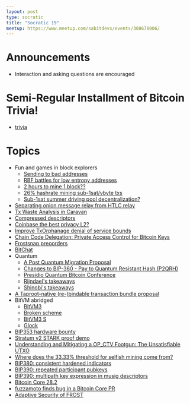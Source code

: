 ```yaml
---
layout: post
type: socratic
title: "Socratic 19"
meetup: https://www.meetup.com/sabitdevs/events/308676006/
---
```


# Announcements

- Interaction and asking questions are encouraged

# Semi-Regular Installment of Bitcoin Trivia!

- [trivia](https://x.com/base58btc/status/)

# Topics

- Fun and games in block explorers
  - [Sending to bad addresses](https://x.com/mononautical/status/1943941834520277336)
  - [RBF battles for low entropy addresses](https://x.com/mononautical/status/1944599986303566258)
  - [2 hours to mine 1 block??](https://primal.net/e/nevent1qqsgpwnyt2c7ctla7fstlz4ptm04jm36fll778v6lahvu7uw52z7p0gvc90xm)
  - [26% hashrate mining sub-1sat/vbyte txs](https://x.com/mononautical/status/1944942585384198259)
  - [Sub-1sat summer driving pool decentralization?](https://x.com/mononautical/status/1944934985237942662)
- [Separating onion message relay from HTLC relay](https://delvingbitcoin.org/t/reimagining-onion-messages-as-an-overlay-layer/1799)
- [Tx Waste Analysis in Caravan](https://x.com/puckberley/status/1942631305373495795)
- [Compressed descriptors](https://delvingbitcoin.org/t/a-rust-library-to-encode-descriptors-with-a-30-40-size-reduction/1804)
- [Coinbase the best privacy L2?](https://x.com/SaniExp/status/1945584984716193928)
- [Improve TxOrphanage denial of service bounds](https://bitcoincore.reviews/31829)
- [Chain Code Delegation: Private Access Control for Bitcoin Keys](https://delvingbitcoin.org/t/chain-code-delegation-private-access-control-for-bitcoin-keys/1837)
- [Frostsnap preoorders](https://x.com/frostsnaptech/status/1939519321862291621)
- [BitChat](https://github.com/permissionlesstech/bitchat/blob/main/WHITEPAPER.md)
- Quantum
  - [A Post Quantum Migration Proposal](https://groups.google.com/g/bitcoindev/c/uEaf4bj07rE)
  - [Changes to BIP-360 - Pay to Quantum Resistant Hash (P2QRH)](https://groups.google.com/g/bitcoindev/c/nSAd0UmDSvc)
  - [Presidio Quantum Bitcoin Conference](https://www.youtube.com/@PresidioBitcoin)
  - [Rijndael's takeaways](https://x.com/rot13maxi/status/1946735932394160490)
  - [Shinobi's takeaways](https://bitcoinmagazine.com/technical/the-quantum-bitcoin-summit-a-grounded-look-at-the-issues)
- [A Taproot-native (re-)bindable transaction bundle proposal](https://groups.google.com/g/bitcoindev/c/5wLThgegha4)
- BitVM abridged
  - [BitVM3](https://blockspace.media/insight/why-you-might-want-to-pay-attention-to-bitvm-again/)
  - [Broken scheme](https://hackmd.io/@liameagen/bitvm3-garbling-note)
  - [BitVM3 S](https://bitvm.org/bitvm3.pdf)
  - [Glock](https://www.alpenlabs.io/blog/glock-verification-on-bitcoin)
- [BIP353 hardware bounty](https://x.com/TheBlueMatt/status/1945603864666743240)
- [Stratum v2 STARK proof demo](https://github.com/starkware-bitcoin/stratum)
- [Understanding and Mitigating a OP_CTV Footgun: The Unsatisfiable UTXO](https://delvingbitcoin.org/t/understanding-and-mitigating-a-op-ctv-footgun-the-unsatisfiable-utxo/1809/1)
- [Where does the 33.33% threshold for selfish mining come from?](https://delvingbitcoin.org/t/where-does-the-33-33-threshold-for-selfish-mining-come-from/1757/1)
- [BIP380: consistent hardened indicators](https://github.com/bitcoin/bips/pull/1803)
- [BIP390: repeated participant pubkeys](https://github.com/bitcoin/bips/pull/1867)
- [BIP390: multipath key expression in musig descriptors](https://github.com/bitcoin/bips/pull/1866)
- [Bitcoin Core 28.2](https://github.com/bitcoin/bitcoin/blob/master/doc/release-notes/release-notes-28.2.md)
- [fuzzamoto finds bug in a Bitcoin Core PR](https://x.com/dergoegge/status/1936093236226871794)
- [Adaptive Security of FROST](https://writing.chelseakomlo.com/new-paper-on-the-adaptive-security-of-frost/)
